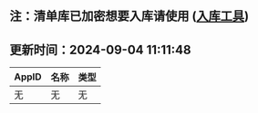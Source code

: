 ## 注：清单库已加密想要入库请使用 ([入库工具](https://github.com/BlankTMing/ManifestAutoUpdate/releases))

## 更新时间：2024-09-04 11:11:48
| AppID | 名称 | 类型  |
| :-------------------- | :----------------------------- | :----------- |
| 无 | 无 | 无 |
